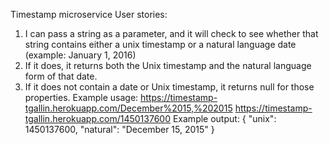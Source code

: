 Timestamp microservice
User stories:
1) I can pass a string as a parameter, and it will check to see whether that string contains either a unix timestamp or a natural language date (example: January 1, 2016)
2) If it does, it returns both the Unix timestamp and the natural language form of that date.
3) If it does not contain a date or Unix timestamp, it returns null for those properties.
Example usage:
https://timestamp-tgallin.herokuapp.com/December%2015,%202015
https://timestamp-tgallin.herokuapp.com/1450137600
Example output:
{ "unix": 1450137600, "natural": "December 15, 2015" }